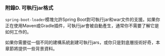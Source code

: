 ### 附錄D. 可執行jar格式

`spring-boot-loader`模塊允許Spring Boot對可執行jar和war文件的支援。如果你正在使用Maven或Gradle插件，可執行jar會被自動產生，通常你不需要了解它是如何工作的。

如果你需要從一個不同的建構系統創建可執行jars，或你只是對底層技術好奇，本章節將提供一些背景資料。
